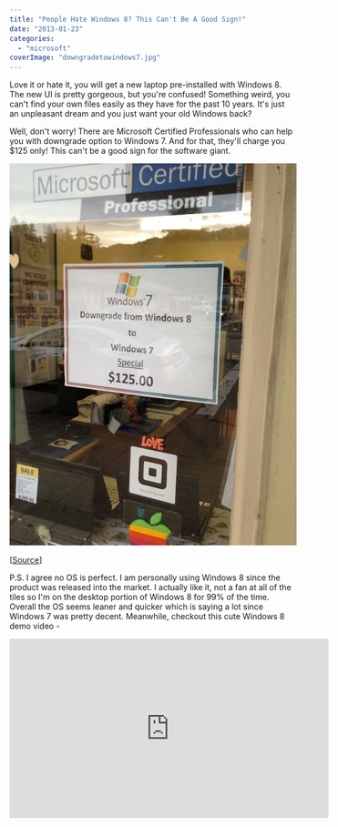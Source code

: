 ```yaml
---
title: "People Hate Windows 8? This Can't Be A Good Sign!"
date: "2013-01-23"
categories: 
  - "microsoft"
coverImage: "downgradetowindows7.jpg"
---
```


Love it or hate it, you will get a new laptop pre-installed with Windows 8. The new UI is pretty gorgeous, but you're confused! Something weird, you can't find your own files easily as they have for the past 10 years. It's just an unpleasant dream and you just want your old Windows back?

Well, don't worry! There are Microsoft Certified Professionals who can help you with downgrade option to Windows 7. And for that, they'll charge you $125 only! This can't be a good sign for the software giant.

[![downgrade to windows 7](images/downgradetowindows7.jpg)](http://iCosmoGeek.com/wp-content/uploads/2013/01/downgradetowindows7.jpg)

\[[Source](https://twitter.com/Jury/status/293879721652015104)\]

P.S. I agree no OS is perfect. I am personally using Windows 8 since the product was released into the market. I actually like it, not a fan at all of the tiles so I'm on the desktop portion of Windows 8 for 99% of the time. Overall the OS seems leaner and quicker which is saying a lot since Windows 7 was pretty decent. Meanwhile, checkout this cute Windows 8 demo video -

<iframe src="http://www.youtube.com/embed/G3xnq8d_Tdw" height="315" width="560" allowfullscreen frameborder="0"></iframe>

